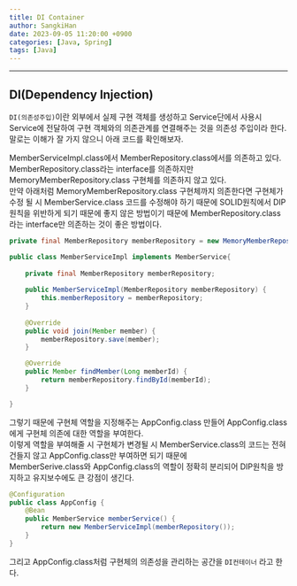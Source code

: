 ```yaml
---
title: DI Container
author: SangkiHan
date: 2023-09-05 11:20:00 +0900
categories: [Java, Spring]
tags: [Java]
---
```

------------

## DI(Dependency Injection)
```DI(의존성주입)```이란 외부에서 실제 구현 객체를 생성하고 Service단에서 사용시 Service에 전달하여 구현 객체와의 의존관계를 연결해주는 것을 의존성 주입이라 한다.  
말로는 이해가 잘 가지 않으니 아래 코드를 확인해보자.  
  
MemberServiceImpl.class에서 MemberRepository.class에서를 의존하고 있다. MemberRepository.class라는 interface를 의존하지만 MemoryMemberRepository.class 구현체를 의존하지 않고 있다.  
만약 아래처럼 MemoryMemberRepository.class 구현체까지 의존한다면 구현체가 수정 될 시 MemberService.class 코드를 수정해야 하기 때문에 SOLID원칙에서 DIP원칙을 위반하게 되기 때문에 좋지 않은 방법이기 때문에 MemberRepository.class라는 interface만 의존하는 것이 좋은 방법이다.  

``` java
private final MemberRepository memberRepository = new MemoryMemberRepository();
```

``` java
public class MemberServiceImpl implements MemberService{
	
	private final MemberRepository memberRepository;
	
	public MemberServiceImpl(MemberRepository memberRepository) {
		this.memberRepository = memberRepository;
	}
	
	@Override
	public void join(Member member) {
		memberRepository.save(member);
	}

	@Override
	public Member findMember(Long memberId) {
		return memberRepository.findById(memberId);
	}

}
```

그렇기 때문에 구현체 역할을 지정해주는 AppConfig.class 만들어 AppConfig.class에게 구현체 의존에 대한 역할을 부여한다.  
이렇게 역할을 부여해줄 시 구현체가 변경될 시 MemberService.class의 코드는 전혀 건들지 않고 AppConfig.class만 부여하면 되기 때문에  
MemberSerive.class와 AppConfig.class의 역할이 정확히 분리되어 DIP원칙을 방지하고 유지보수에도 큰 강점이 생긴다.
``` java
@Configuration
public class AppConfig {
	@Bean
	public MemberService memberService() {
		return new MemberServiceImpl(memberRepository());
	}
}
```

그리고 AppConfig.class처럼 구현체의 의존성을 관리하는 공간을 ```DI컨테이너``` 라고 한다.